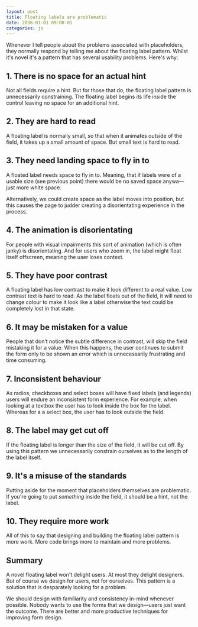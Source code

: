 ```yaml
---
layout: post
title: Floating labels are problematic
date: 2038-01-01 09:00:01
categories: js
---
```


Whenever I tell people about the problems associated with placeholders, they normally respond by telling me about the floating label pattern. Whilst it's novel it's a pattern that has several usability problems. Here's why:

## 1. There is no space for an actual hint

Not all fields require a hint. But for those that do, the floating label pattern is unnecessarily constraining. The floating label begins its life inside the control leaving no space for an additional hint.

## 2. They are hard to read

A floating label is normally small, so that when it animates outside of the field, it takes up a small amount of space. But small text is hard to read.

## 3. They need landing space to fly in to

A floated label needs space to fly in to. Meaning, that if labels were of a usable size (see previous point) there would be no saved space anywa&mdash;just more white space.

Alternatively, we could create space as the label moves into position, but this causes the page to judder creating a disorientating experience in the process.

## 4. The animation is disorientating

For people with visual impairments this sort of animation (which is often janky) is disorientating. And for users who zoom in, the label might float itself offscreen, meaning the user loses context.

## 5. They have poor contrast

A floating label has low contrast to make it look different to a real value. Low contrast text is hard to read. As the label floats out of the field, it will need to change colour to make it look like a label otherwise the text could be completely lost in that state.

## 6. It may be mistaken for a value

People that don’t notice the subtle difference in contrast, will skip the field mistaking it for a value. When this happens, the user continues to submit the form only to be shown an error which is unnecessarily frustrating and time consuming.

## 7. Inconsistent behaviour

As radios, checkboxes and select boxes will have fixed labels (and legends) users will endure an inconsistent form experience. For example, when looking at a textbox the user has to look inside the box for the label. Whereas for a  a select box, the user has to look outside the field.

## 8. The label may get cut off

If the floating label is longer than the size of the field, it will be cut off. By using this pattern we unnecessarily constrain ourselves as to the length of the label itself.

## 9. It's a misuse of the standards

Putting aside for the moment that placeholders themselves are problematic. If you're going to put *something* inside the field, it should be a hint, not the label.

## 10. They require more work

All of this to say that designing and building the floating label pattern is more work. More code brings more to maintain and more problems.

## Summary

A novel floating label won't delight users. At most they delight designers. But of course we design for users, not for ourselves. This pattern is a solution that is desparately looking for a problem.

We should design with familiarity and consistency in-mind whenever possible. Nobody wants to use the forms that we design&mdash;users just want the outcome. There are better and more productive techniques for improving form design.